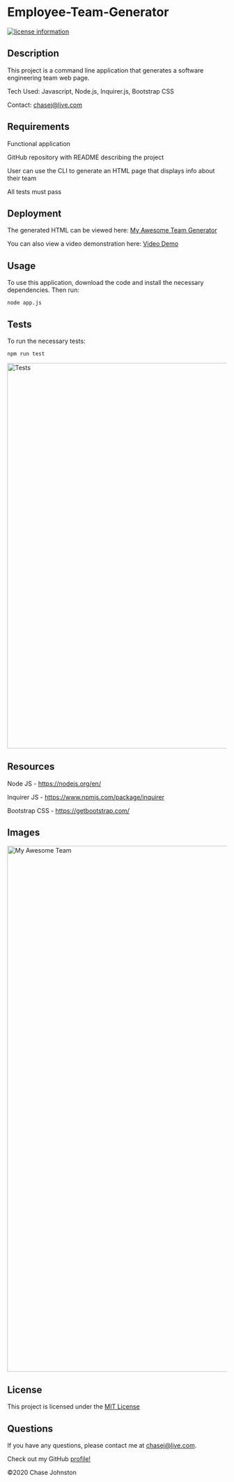 # Employee-Team-Generator
[![license information](https://img.shields.io/badge/license-MIT-blue)](https://github.com/johnstoc13/Employee-Team-Generator/blob/master/LICENSE)

## Description

This project is a command line application that generates a software engineering team web page.

Tech Used: Javascript, Node.js, Inquirer.js, Bootstrap CSS

Contact: chasej@live.com

## Requirements

Functional application

GitHub repository with README describing the project

User can use the CLI to generate an HTML page that displays info about their team

All tests must pass

## Deployment

The generated HTML can be viewed here: [My Awesome Team Generator](https://johnstoc13.github.io/Employee-Team-Generator/output/team.html)

You can also view a video demonstration here: [Video Demo](https://youtu.be/CAHs9fGLbAE)

## Usage

To use this application, download the code and install the necessary dependencies. Then run:

`node app.js`

## Tests

To run the necessary tests:

`npm run test`

<img width="883" alt="Tests" src="https://user-images.githubusercontent.com/66090689/91660462-0d7c2f80-eaa4-11ea-9ad6-577ef727f41f.png">

## Resources

Node JS - https://nodejs.org/en/

Inquirer JS - https://www.npmjs.com/package/inquirer

Bootstrap CSS - https://getbootstrap.com/


## Images

<img width="1205" alt="My Awesome Team" src="https://user-images.githubusercontent.com/66090689/91661273-f986fc80-eaa8-11ea-9330-ac166b00567b.png">

## License

This project is licensed under the [MIT License](https://github.com/johnstoc13/Employee-Team-Generator/blob/master/LICENSE)

## Questions

If you have any questions, please contact me at [chasej@live.com](mailto:chasej@live.com).

Check out my GitHub [profile!](https://github.com/johnstoc13)

©2020 Chase Johnston
